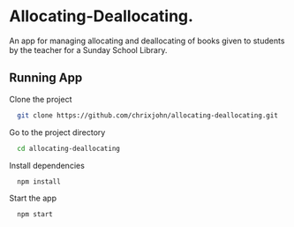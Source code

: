 # Allocating-Deallocating.

An app for managing allocating and deallocating of books given to students by the teacher for a Sunday School Library.



## Running App

Clone the project

```bash
  git clone https://github.com/chrixjohn/allocating-deallocating.git
```

Go to the project directory

```bash
  cd allocating-deallocating
```

Install dependencies

```bash
  npm install
```

Start the app

```bash
  npm start
```